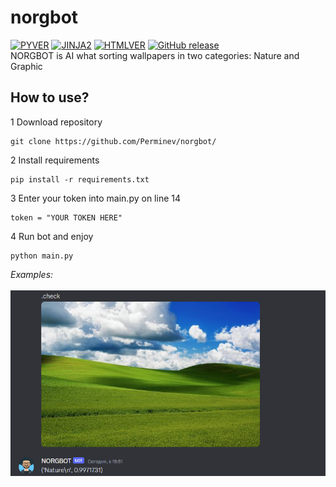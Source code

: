 # norgbot

[![PYVER](https://img.shields.io/badge/Python-3.9-blue)](https://www.python.org/) [![JINJA2](https://img.shields.io/badge/Norg-Bot-brown)](https://github.com/Perminev/norgbot) [![HTMLVER](https://img.shields.io/badge/TensorFlow-2.14.0-blue)](https://pypi.org/project/tensorflow/) [![GitHub release](https://img.shields.io/badge/Requests-2.31.0-blue)](https://pypi.org/project/requests/)
<br> NORGBOT is AI what sorting wallpapers in two categories: Nature and Graphic
## How to use?
1 Download repository 
```
git clone https://github.com/Perminev/norgbot/
```
2 Install requirements
```
pip install -r requirements.txt
```
3 Enter your token into main.py on line 14
```
token = "YOUR TOKEN HERE"
```
4 Run bot and enjoy
```
python main.py
```
_Examples:_
<br> <br>
![Example](https://github.com/Perminev/norgbot/blob/main/norgobexamp.png?raw=true)

